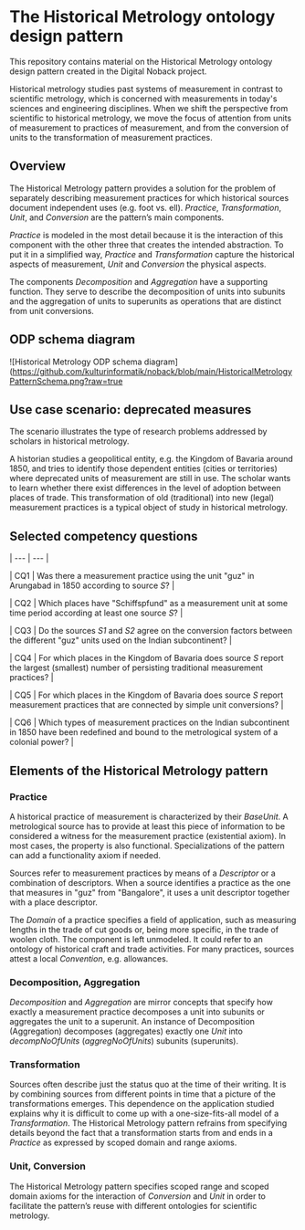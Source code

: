 # The Historical Metrology ontology design pattern

This repository contains material on the Historical Metrology ontology design pattern created 
in the Digital Noback project.

Historical metrology studies past systems of measurement in contrast to scientific metrology,
which is concerned with measurements in today's sciences and engineering disciplines.
When we shift the perspective from scientific to historical metrology, we move the focus of
attention from units of measurement to practices of measurement, and from the conversion of
units to the transformation of measurement practices.

## Overview

The Historical Metrology pattern provides a solution for the problem of separately describing
measurement practices for which historical sources document independent uses (e.g. foot vs. ell).
*Practice*, *Transformation*, *Unit*, and *Conversion* are the pattern’s main components. 

*Practice* is modeled in the most detail because it is the interaction of this component with 
the other three that creates the intended abstraction. To put it in a simplified way, *Practice* 
and *Transformation* capture the historical aspects of measurement, *Unit* and *Conversion* 
the physical aspects.

The components *Decomposition* and *Aggregation* have a supporting function. They serve to
describe the decomposition of units into subunits and the aggregation of units to superunits
as operations that are distinct from unit conversions.

## ODP schema diagram

![Historical Metrology ODP schema diagram](https://github.com/kulturinformatik/noback/blob/main/HistoricalMetrologyPatternSchema.png?raw=true

## Use case scenario: deprecated measures

The scenario illustrates the type of research problems addressed by scholars in historical metrology. 

A historian studies a geopolitical entity, e.g. the Kingdom of Bavaria around 1850, and tries to identify those dependent entities (cities or territories) where deprecated units of measurement are still in use. The scholar wants to learn whether there exist differences in the level of adoption between places of trade. This transformation of old (traditional) into new (legal) measurement practices is a typical object of study in historical metrology.

## Selected competency questions

| --- | --- |

| CQ1 | Was there a measurement practice using the unit "guz" in Arungabad in 1850 according to source *S*? |

| CQ2 | Which places have "Schiffspfund" as a measurement unit at some time period according at least one source *S*? |

| CQ3 | Do the sources *S1* and *S2* agree on the conversion factors between the different "guz" units used on the Indian subcontinent? |

| CQ4 | For which places in the Kingdom of Bavaria does source *S* report the largest (smallest) number of persisting traditional measurement practices? |

| CQ5 | For which places in the Kingdom of Bavaria does source *S* report measurement practices that are connected by simple unit conversions? |

| CQ6 | Which types of measurement practices on the Indian subcontinent in 1850 have been redefined and bound to the metrological system of a colonial power? |

## Elements of the Historical Metrology pattern

### Practice

A historical practice of measurement is characterized by their *BaseUnit*. A metrological source has to provide at least this piece of information to be considered a witness for the measurement practice (existential axiom). In most cases, the property is also functional. Specializations of the pattern can add a functionality axiom if needed.

Sources refer to measurement practices by means of a *Descriptor* or a combination of descriptors. When a source identifies a practice as the one that measures in "guz" from "Bangalore", it uses a unit descriptor together with a place descriptor.

The *Domain* of a practice specifies a field of application, such as measuring lengths in the trade of cut goods or, being more specific, in the trade of woolen cloth. The component is left unmodeled. It could refer to an ontology of historical craft and trade activities. For many practices, sources attest a local *Convention*, e.g. allowances.

### Decomposition, Aggregation

*Decomposition* and *Aggregation* are mirror concepts that specify how exactly a measurement practice decomposes a unit into subunits or aggregates the unit to a superunit.  An instance of Decomposition (Aggregation) decomposes (aggregates) exactly one *Unit* into *decompNoOfUnits* (*aggregNoOfUnits*) subunits (superunits).

### Transformation

Sources often describe just the status quo at the time of their writing. It is by combining sources from different points in time that a picture of the transformations emerges. This dependence on the application studied explains why it is difficult to come up with a one-size-fits-all model of a *Transformation*. The Historical Metrology pattern refrains from specifying details beyond the fact that a transformation starts from and ends in a *Practice* as expressed by scoped domain and range axioms.

### Unit, Conversion

The Historical Metrology pattern specifies scoped range and scoped domain axioms for the interaction of *Conversion* and *Unit* in order to facilitate the pattern’s reuse with different ontologies for scientific metrology.




